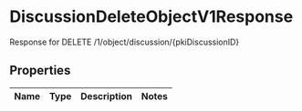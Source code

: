 

# DiscussionDeleteObjectV1Response

Response for DELETE /1/object/discussion/{pkiDiscussionID}

## Properties

| Name | Type | Description | Notes |
|------------ | ------------- | ------------- | -------------|



